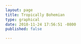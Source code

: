 ```yaml
---
layout: page
title: Tropically Bohemian
type: graphical
date: 2018-11-24 17:56:51 -0800
published: false

---
```

